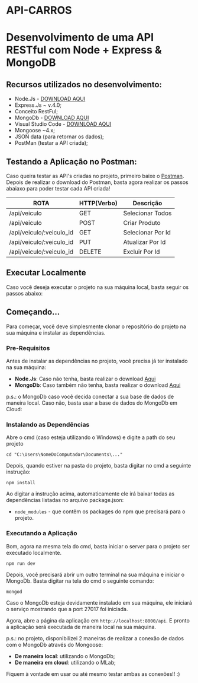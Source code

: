 # API-CARROS
# Desenvolvimento de uma API RESTful com Node + Express & MongoDB

## Recursos utilizados no desenvolvimento:

- Node.Js - [DOWNLOAD AQUI](https://nodejs.org/en/)
- Express.Js ~ v.4.0;
- Conceito RestFul;
- MongoDb - [DOWNLOAD AQUI](https://www.mongodb.com/)
- Visual Studio Code - [DOWNLOAD AQUI](https://code.visualstudio.com/?WT.mc_id=javascript-0000-gllemos)
- Mongoose ~4.x;
- JSON data (para retornar os dados);
- PostMan (testar a API criada);


## Testando a Aplicação no Postman:

Caso queira testar as API's criadas no projeto, primeiro baixe o [Postman](https://chrome.google.com/webstore/detail/postman/fhbjgbiflinjbdggehcddcbncdddomop).
Depois de realizar o download do Postman, basta agora realizar os passos abaiaxo para 
poder testar cada API criada!

  ROTA                    |     HTTP(Verbo)   |      Descrição        | 
------------------------- | ----------------- | --------------------- | 
/api/veiculo              |       GET         | Selecionar Todos      | 
/api/veiculo              |       POST        | Criar Produto         | 
/api/veiculo/:veiculo_id  |       GET         | Selecionar Por Id     | 
/api/veiculo/:veiculo_id  |       PUT         | Atualizar Por Id      |    
/api/veiculo/:veiculo_id  |       DELETE      | Excluir Por Id        |

## Executar Localmente

Caso você deseja executar o projeto na sua máquina local, basta seguir os passos abaixo:

## Começando...

Para começar, você deve simplesmente clonar o repositório do projeto na sua máquina e instalar as dependências.

### Pre-Requisitos

Antes de instalar as dependências no projeto, você precisa já ter instalado na sua máquina:

* **Node.Js**: Caso não tenha, basta realizar o download [Aqui](https://nodejs.org/en/)
* **MongoDb**: Caso também não tenha, basta realizar o download [Aqui](https://www.mongodb.com/download-center#community)

p.s.: o MongoDb caso você decida conectar a sua base de dados de maneira local. Caso não, basta usar 
a base de dados do MongoDb em Cloud:


### Instalando as Dependências

Abre o cmd (caso esteja utilizando o Windows) e digite a path do seu projeto

```
cd "C:\Users\NomeDoComputador\Documents\..."
```

Depois, quando estiver na pasta do projeto, basta digitar no cmd a seguinte instrução:

```
npm install
```

Ao digitar a instrução acima, automaticamente ele irá baixar todas as dependências listadas no arquivo package.json:

* `node_modules` - que contêm os packages do npm que precisará para o projeto.

### Executando a Aplicação

Bom, agora na mesma tela do cmd, basta iniciar o server para o projeto ser executado localmente.

```
npm run dev
```

Depois, você precisará abrir um outro terminal na sua máquina e iniciar o MongoDb. Basta digitar na tela do cmd o seguinte comando:

```
mongod
```

Caso o MongoDb esteja devidamente instalado em sua máquina, ele iniciará o serviço mostrando que a port 27017 foi iniciada.


Agora, abre a página da aplicação em `http://localhost:8000/api`. E pronto a aplicação será executada de maneira local na sua máquina.        

p.s.: no projeto, disponibilizei 2 maneiras de realizar a conexão de dados com o MongoDb através do Mongoose:

* **De maneira local**: utilizando o MongoDb;
* **De maneira em cloud**: utilizando o MLab;

Fiquem à vontade em usar ou até mesmo testar ambas as conexões!! :)  


